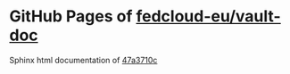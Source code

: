 GitHub Pages of [fedcloud-eu/vault-doc](https://github.com/fedcloud-eu/vault-doc.git)
===
Sphinx html documentation of [47a3710c](https://github.com/fedcloud-eu/vault-doc/tree/47a3710cb0eb95bc8e599280c38115413273c36f)

